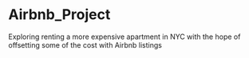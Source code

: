 # Airbnb_Project
Exploring renting a more expensive apartment in NYC with the hope of offsetting some of the cost with Airbnb listings

